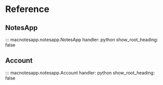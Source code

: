 # Reference

## NotesApp

::: macnotesapp.notesapp.NotesApp
    handler: python
    show_root_heading: false

## Account

::: macnotesapp.notesapp.Account
    handler: python
    show_root_heading: false
